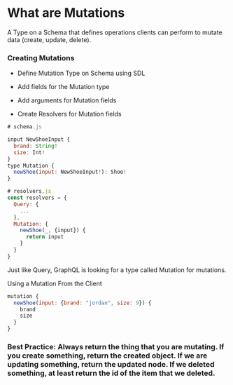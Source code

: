 # What are Mutations

A Type on a Schema that defines operations clients can perform to mutate data (create, update, delete).

### Creating Mutations

  * Define Mutation Type on Schema using SDL

  * Add fields for the Mutation type

  * Add arguments for Mutation fields

  * Create Resolvers for Mutation fields

```javascript
# schema.js

input NewShoeInput {
  brand: String!
  size: Int!
}
type Mutation {
  newShoe(input: NewShoeInput!): Shoe!
}

# resolvers.js
const resolvers = {
  Query: {
    ...
  },
  Mutation: {
    newShoe(_, {input}) {
      return input
    }
  }
}
```

Just like Query, GraphQL is looking for a type called Mutation for mutations.

Using a Mutation From the Client

```javascript
mutation {
  newShoe(input: {brand: "jordan", size: 9}) {
    brand
    size
  }
}
```

### Best Practice: Always return the thing that you are mutating. If you create something, return the created object. If we are updating something, return the updated node. If we deleted something, at least return the id of the item that we deleted.